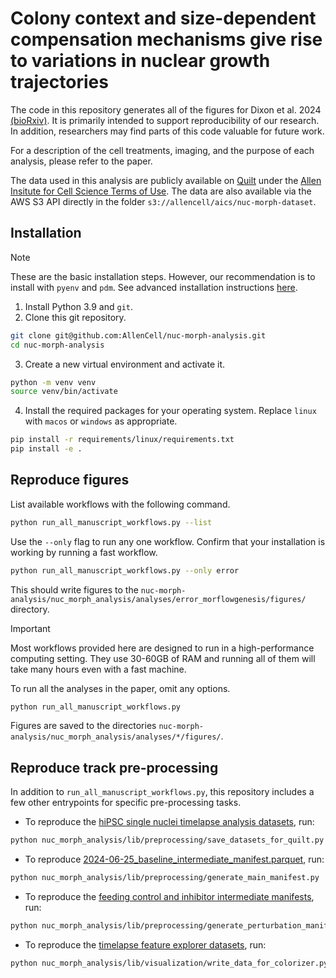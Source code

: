 # Colony context and size-dependent compensation mechanisms give rise to variations in nuclear growth trajectories
The code in this repository generates all of the figures for Dixon et al. 2024 [(bioRxiv)](https://www.biorxiv.org/content/10.1101/2024.06.28.601071v1). It is primarily intended to support reproducibility of our research. In addition, researchers may find parts of this code valuable for future work.


For a description of the cell treatments, imaging, and the purpose of each analysis, please refer to the paper.

The data used in this analysis are publicly available on [Quilt](https://open.quiltdata.com/b/allencell/tree/aics/nuc-morph-dataset/) under the [Allen Insitute for Cell Science Terms of Use](https://www.allencell.org/terms-of-use.html). The data are also available via the AWS S3 API directly in the folder `s3://allencell/aics/nuc-morph-dataset`.

## Installation
> [!NOTE]
> These are the basic installation steps. However, our recommendation is to install with `pyenv` and `pdm`. See advanced installation instructions [here](docs/INSTALL.md).

1. Install Python 3.9 and `git`.
2. Clone this git repository.
```bash
git clone git@github.com:AllenCell/nuc-morph-analysis.git
cd nuc-morph-analysis
```
3. Create a new virtual environment and activate it.
```bash
python -m venv venv
source venv/bin/activate
```
4. Install the required packages for your operating system. Replace `linux` with `macos` or `windows` as appropriate.
```bash
pip install -r requirements/linux/requirements.txt
pip install -e .
```

## Reproduce figures

List available workflows with the following command.
```bash
python run_all_manuscript_workflows.py --list
```

Use the `--only` flag to run any one workflow. Confirm that your installation is working by running a fast workflow.
```bash
python run_all_manuscript_workflows.py --only error
```
This should write figures to the `nuc-morph-analysis/nuc_morph_analysis/analyses/error_morflowgenesis/figures/` directory.

> [!IMPORTANT]
> Most workflows provided here are designed to run in a high-performance computing setting. They use 30-60GB of RAM and running all of them will take many hours even with a fast machine.

To run all the analyses in the paper, omit any options.
```bash
python run_all_manuscript_workflows.py
```
Figures are saved to the directories `nuc-morph-analysis/nuc_morph_analysis/analyses/*/figures/`.


## Reproduce track pre-processing

In addition to `run_all_manuscript_workflows.py`, this repository includes a few other entrypoints for specific pre-processing tasks.

* To reproduce the [hiPSC single nuclei timelapse analysis datasets](https://open.quiltdata.com/b/allencell/tree/aics/nuc-morph-dataset/hipsc_single_nuclei_timelapse_analysis_datasets/), run:
```bash
python nuc_morph_analysis/lib/preprocessing/save_datasets_for_quilt.py
```
* To reproduce [2024-06-25_baseline_intermediate_manifest.parquet](https://open.quiltdata.com/b/allencell/tree/aics/nuc-morph-dataset/supplemental_files/intermediate_manifests/2024-06-25_baseline_intermediate_manifest.parquet), run:
```bash
python nuc_morph_analysis/lib/preprocessing/generate_main_manifest.py
```
* To reproduce the [feeding control and inhibitor intermediate manifests](https://open.quiltdata.com/b/allencell/tree/aics/nuc-morph-dataset/supplemental_files/intermediate_manifests/), run:
```bash
python nuc_morph_analysis/lib/preprocessing/generate_perturbation_manifest.py
```
* To reproduce the [timelapse feature explorer datasets](https://open.quiltdata.com/b/allencell/tree/aics/nuc-morph-dataset/timelapse_feature_explorer_datasets/), run:
```bash
python nuc_morph_analysis/lib/visualization/write_data_for_colorizer.py
```
